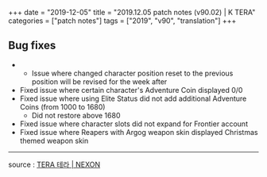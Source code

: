 +++
date = "2019-12-05"
title = "2019.12.05 patch notes (v90.02) | K TERA"
categories = ["patch notes"]
tags = ["2019", "v90", "translation"]
+++

## Bug fixes

- * Issue where changed character position reset to the previous position will be revised for the week after
- Fixed issue where certain character's Adventure Coin displayed 0/0
- Fixed issue where using Elite Status did not add additional Adventure Coins (from 1000 to 1680)
  - Did not restore above 1680
- Fixed issue where character slots did not expand for Frontier account
- Fixed issue where Reapers with Argog weapon skin displayed Christmas themed weapon skin

----

source : [TERA 테라 | NEXON](http://tera.nexon.com/news/update/view.aspx?n4articlesn=419)
